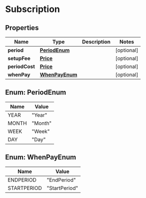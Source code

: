 
# Subscription

## Properties
Name | Type | Description | Notes
------------ | ------------- | ------------- | -------------
**period** | [**PeriodEnum**](#PeriodEnum) |  |  [optional]
**setupFee** | [**Price**](Price.md) |  |  [optional]
**periodCost** | [**Price**](Price.md) |  |  [optional]
**whenPay** | [**WhenPayEnum**](#WhenPayEnum) |  |  [optional]


<a name="PeriodEnum"></a>
## Enum: PeriodEnum
Name | Value
---- | -----
YEAR | &quot;Year&quot;
MONTH | &quot;Month&quot;
WEEK | &quot;Week&quot;
DAY | &quot;Day&quot;


<a name="WhenPayEnum"></a>
## Enum: WhenPayEnum
Name | Value
---- | -----
ENDPERIOD | &quot;EndPeriod&quot;
STARTPERIOD | &quot;StartPeriod&quot;



